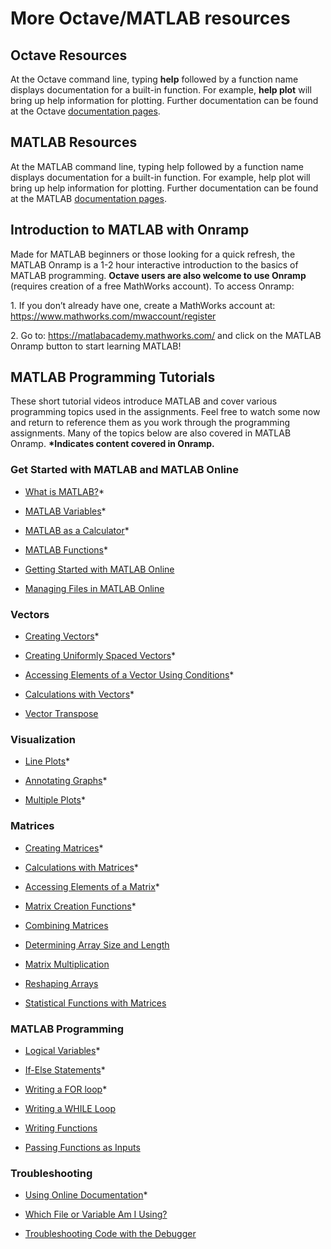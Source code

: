 <h1 tabindex="-1">More Octave/MATLAB resources</h1><h2>Octave Resources</h2><p>At the Octave command line, typing <strong>help</strong> followed by a function name displays documentation for a built-in function.  For example, <strong>help plot</strong> will bring up help information for plotting.  Further documentation can be found at the Octave <a href="http://www.gnu.org/software/octave/doc/interpreter/" target="_blank" rel="noopener nofollow" aria-label="">documentation pages</a>.</p><h2>MATLAB Resources</h2><p>At the MATLAB command line, typing help followed by a function name displays documentation for a built-in function. For example, help plot will bring up help information for plotting. Further documentation can be found at the MATLAB <a href="http://www.mathworks.com/help/matlab/" target="_blank" rel="noopener nofollow" aria-label="">documentation pages</a>.</p><h2>Introduction to MATLAB with Onramp</h2><p>Made for MATLAB beginners or those looking for a quick refresh, the MATLAB Onramp is a 1-2 hour interactive introduction to the basics of MATLAB programming. <strong>Octave users are also welcome to use Onramp</strong> (requires creation of a free MathWorks account). To access Onramp: </p><p>1.	If you don’t already have one, create a MathWorks account at: <a href="https://www.mathworks.com/mwaccount/register" target="_blank" rel="noopener nofollow" aria-label="">https://www.mathworks.com/mwaccount/register</a></p><p>2.	Go to:  <a href="https://matlabacademy.mathworks.com/" target="_blank" rel="noopener nofollow" aria-label="">https://matlabacademy.mathworks.com/</a> and click on the MATLAB Onramp button to start learning MATLAB! </p><h2>MATLAB Programming Tutorials</h2><p>These short tutorial videos introduce MATLAB and cover various programming topics used in the assignments. Feel free to watch some now and return to reference them as you work through the programming assignments. Many of the topics below are also covered in MATLAB Onramp. <strong>*Indicates content covered in Onramp.</strong></p><h3>Get Started with MATLAB and MATLAB Online</h3><ul><li><p><a href="https://youtu.be/WYG2ZZjgp5M " target="_blank" rel="noopener nofollow" aria-label="">What is MATLAB?</a>* </p></li><li><p><a href="https://youtu.be/0w9NKt6Fixk " target="_blank" rel="noopener nofollow" aria-label="">MATLAB Variables</a>* </p></li><li><p><a href="https://youtu.be/aRSkNpCSgWY" target="_blank" rel="noopener nofollow" aria-label="">MATLAB as a Calculator</a>*  </p></li><li><p><a href="https://youtu.be/RJp46UVQBic" target="_blank" rel="noopener nofollow" aria-label="">MATLAB Functions</a>*  </p></li><li><p><a href="https://youtu.be/XjzxCVWKz58" target="_blank" rel="noopener nofollow" aria-label="">Getting Started with MATLAB Online</a></p></li><li><p><a href="https://youtu.be/B3lWLIrYjC0 " target="_blank" rel="noopener nofollow" aria-label="">Managing Files in MATLAB Online </a></p></li></ul><h3>Vectors</h3><ul><li><p><a href="https://youtu.be/R5Mnkrk9Mos " target="_blank" rel="noopener nofollow" aria-label="">Creating Vectors</a>* </p></li><li><p><a href="https://youtu.be/_zqTOV5yl8Y " target="_blank" rel="noopener nofollow" aria-label="">Creating Uniformly Spaced Vectors</a>* </p></li><li><p><a href="https://youtu.be/8D04GW_foQ0" target="_blank" rel="noopener nofollow" aria-label="">Accessing Elements of a Vector Using Conditions</a>*  </p></li><li><p><a href="https://youtu.be/VQaZ0TvjF0c " target="_blank" rel="noopener nofollow" aria-label="">Calculations with Vectors</a>* </p></li><li><p><a href="https://youtu.be/vgRLwjHBmsg " target="_blank" rel="noopener nofollow" aria-label="">Vector Transpose</a></p></li></ul><h3>Visualization</h3><ul><li><p><a href="https://youtu.be/-hhJoveE4sY " target="_blank" rel="noopener nofollow" aria-label="">Line Plots</a>* </p></li><li><p><a href="https://youtu.be/JyovEGPSdoI " target="_blank" rel="noopener nofollow" aria-label="">Annotating Graphs</a>*</p></li><li><p><a href="https://youtu.be/fBx8EFuXFLM " target="_blank" rel="noopener nofollow" aria-label="">Multiple Plots</a>* </p></li></ul><h3>Matrices</h3><ul><li><p><a href="https://youtu.be/qdTdwTh6jMo" target="_blank" rel="noopener nofollow" aria-label="">Creating Matrices</a>*  </p></li><li><p><a href="https://youtu.be/mzzJ9gnMrYE" target="_blank" rel="noopener nofollow" aria-label="">Calculations with Matrices</a>*  </p></li><li><p><a href="https://youtu.be/uWPHxpTuZRA " target="_blank" rel="noopener nofollow" aria-label="">Accessing Elements of a Matrix</a>* </p></li><li><p><a href="https://youtu.be/VPcbpVd_mPA " target="_blank" rel="noopener nofollow" aria-label="">Matrix Creation Functions</a>* </p></li><li><p><a href="https://youtu.be/ejTr3ekTTyA " target="_blank" rel="noopener nofollow" aria-label="">Combining Matrices</a></p></li><li><p><a href="https://youtu.be/IF9-ffmxuy8 " target="_blank" rel="noopener nofollow" aria-label="">Determining Array Size and Length</a></p></li><li><p><a href="https://youtu.be/4hsx3bdNjGk" target="_blank" rel="noopener nofollow" aria-label="">Matrix Multiplication</a></p></li><li><p><a href="https://youtu.be/UQpDIHlFo8A " target="_blank" rel="noopener nofollow" aria-label="">Reshaping Arrays</a></p></li><li><p><a href="https://youtu.be/Y97W3_u7cM4 " target="_blank" rel="noopener nofollow" aria-label="">Statistical Functions with Matrices </a></p></li></ul><h3>MATLAB Programming</h3><ul><li><p><a href="https://youtu.be/bRMg4GsFDQ8" target="_blank" rel="noopener nofollow" aria-label="">Logical Variables</a>* </p></li><li><p><a href="https://youtu.be/JZSuU-Laigo" target="_blank" rel="noopener nofollow" aria-label="">If-Else Statements</a>*  </p></li><li><p><a href="https://youtu.be/lg65bzgvI5c" target="_blank" rel="noopener nofollow" aria-label="">Writing a FOR loop</a>*  </p></li><li><p><a href="https://youtu.be/PKH5lCMJXbk " target="_blank" rel="noopener nofollow" aria-label="">Writing a WHILE Loop </a></p></li><li><p><a href="https://youtu.be/GrcNN04eqXU " target="_blank" rel="noopener nofollow" aria-label="">Writing Functions</a></p></li><li><p><a href="https://youtu.be/aNCwR9dRjHs " target="_blank" rel="noopener nofollow" aria-label="">Passing Functions as Inputs </a></p></li></ul><h3>Troubleshooting</h3><ul><li><p><a href="https://youtu.be/54n5zJwR8aM " target="_blank" rel="noopener nofollow" aria-label="">Using Online Documentation</a>* </p></li><li><p><a href="https://youtu.be/Z09BvGeYNdE " target="_blank" rel="noopener nofollow" aria-label="">Which File or Variable Am I Using? </a></p></li><li><p><a href="https://youtu.be/DB4aJMnZtNQ " target="_blank" rel="noopener nofollow" aria-label="">Troubleshooting Code with the Debugger</a></p></li></ul><p></p>
